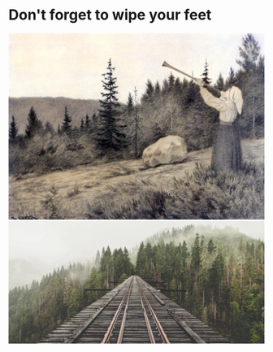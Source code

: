 # Don't forget to wipe your feet

<img src=".pix/op_under_fjeldet_toner_en_lur.webp" style="width: 600px; height: auto;"> <img src=".pix/train.webp" style="width: 600px; height: auto;">
